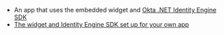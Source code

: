 * An app that uses the embedded widget and [Okta .NET Identity Engine SDK](https://github.com/okta/okta-idx-dotnet)
* [The widget and Identity Engine SDK set up for your own app](/docs/guides/oie-embedded-common-download-setup-app/nodejs/main)
